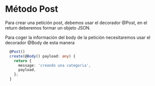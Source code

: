 # Método Post
Para crear una petición post, debemos usar el decorador @Post, en el return deberemos formar un objeto JSON. 

Para coger la información del body de la petición necesitaremos usar el decorador @Body de esta manera

```typescript
  @Post()
  create(@Body() payload: any) {
    return {
      message: 'creando una categoria',
      payload,
    };
  }
```